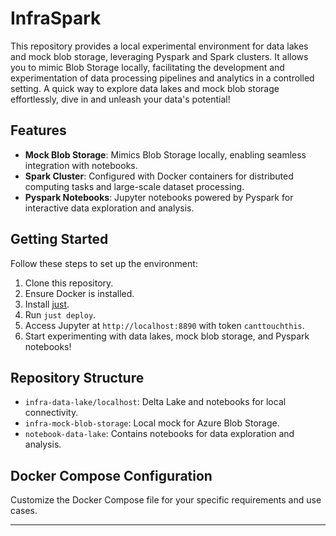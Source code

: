 # InfraSpark

This repository provides a local experimental environment for data lakes and mock blob storage, leveraging Pyspark and Spark clusters. It allows you to mimic Blob Storage locally, facilitating the development and experimentation of data processing pipelines and analytics in a controlled setting. A quick way to explore data lakes and mock blob storage effortlessly, dive in and unleash your data's potential!


## Features

- **Mock Blob Storage**: Mimics Blob Storage locally, enabling seamless integration with notebooks.
- **Spark Cluster**: Configured with Docker containers for distributed computing tasks and large-scale dataset processing.
- **Pyspark Notebooks**: Jupyter notebooks powered by Pyspark for interactive data exploration and analysis.

## Getting Started

Follow these steps to set up the environment:

1. Clone this repository.
2. Ensure Docker is installed.
3. Install [just](https://github.com/casey/just).
4. Run `just deploy`.
5. Access Jupyter at `http://localhost:8890` with token `canttouchthis`.
6. Start experimenting with data lakes, mock blob storage, and Pyspark notebooks!

## Repository Structure

- `infra-data-lake/localhost`: Delta Lake and notebooks for local connectivity.
- `infra-mock-blob-storage`: Local mock for Azure Blob Storage.
- `notebook-data-lake`: Contains notebooks for data exploration and analysis.

## Docker Compose Configuration

Customize the Docker Compose file for your specific requirements and use cases.

---
